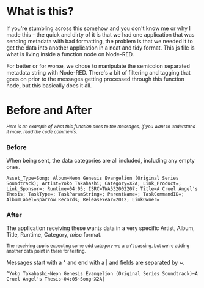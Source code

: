 # What is this?

  If you're stumbling across this somehow and you don't know me or why I made this - the quick and dirty of it is that we had one application that was sending metadata with bad formatting, the problem is that we needed it to get the data into another application in a neat and tidy format. This js file is what is living inside a function node on Node-RED.
  
For better or for worse, we chose to manipulate the semicolon separated metadata string with Node-RED. There's a bit of filtering and tagging that goes on prior to the messages getting processed through this function node, but this basically does it all.

# Before and After
<sup>*Here is an example of what this function does to the messages, if you want to understand it more, read the code comments.*</sup>

### Before

When being sent, the data categories are all included, including any empty ones.
```
Asset_Type=Song; Album=Neon Genesis Evangelion (Original Series Soundtrack); Artist=Yoko Takahashi; Category=X2A; Link_Product=; Link_Sponsor=; Runtime=04:05; ISRC=TWA532002207; Title=A Cruel Angel's Thesis; TaskType=; TaskParamString=; ParentName=; TaskCommandID=; AlbumLabel=Sparrow Records; ReleaseYear=2012; LinkOwner=
```

### After

The application receiving these wants data in a very specific Artist, Album, Title, Runtime, Category, *misc* format.

<sup>The receiving app is expecting some odd category we aren't passing, but we're adding another data point in there for testing.</sup>

Messages start with a ^ and end with a | and fields are separated by ~. 

```
^Yoko Takahashi~Neon Genesis Evangelion (Original Series Soundtrack)~A Cruel Angel's Thesis~04:05~Song~X2A|
```




